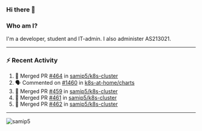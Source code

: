 ### Hi there 👋

### Who am I?
I'm a developer, student and IT-admin. I also administer AS213021.

---
### :zap: Recent Activity
<!--START_SECTION:activity-->
1. 🎉 Merged PR [#464](https://github.com/samip5/k8s-cluster/pull/464) in [samip5/k8s-cluster](https://github.com/samip5/k8s-cluster)
2. 🗣 Commented on [#1460](https://github.com/k8s-at-home/charts/issues/1460) in [k8s-at-home/charts](https://github.com/k8s-at-home/charts)
3. 🎉 Merged PR [#459](https://github.com/samip5/k8s-cluster/pull/459) in [samip5/k8s-cluster](https://github.com/samip5/k8s-cluster)
4. 🎉 Merged PR [#461](https://github.com/samip5/k8s-cluster/pull/461) in [samip5/k8s-cluster](https://github.com/samip5/k8s-cluster)
5. 🎉 Merged PR [#462](https://github.com/samip5/k8s-cluster/pull/462) in [samip5/k8s-cluster](https://github.com/samip5/k8s-cluster)
<!--END_SECTION:activity-->
---

<img align="center" src="https://github-readme-stats.vercel.app/api?username=samip5&show_icons=true" alt="samip5" />
